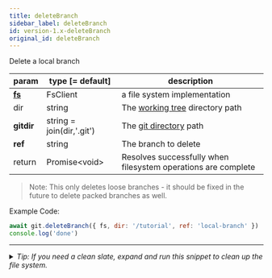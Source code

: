 ```yaml
---
title: deleteBranch
sidebar_label: deleteBranch
id: version-1.x-deleteBranch
original_id: deleteBranch
---
```


Delete a local branch

| param          | type [= default]          | description                                                   |
| -------------- | ------------------------- | ------------------------------------------------------------- |
| [**fs**](./fs) | FsClient                  | a file system implementation                                  |
| dir            | string                    | The [working tree](dir-vs-gitdir.md) directory path           |
| **gitdir**     | string = join(dir,'.git') | The [git directory](dir-vs-gitdir.md) path                    |
| **ref**        | string                    | The branch to delete                                          |
| return         | Promise\<void\>           | Resolves successfully when filesystem operations are complete |

> Note: This only deletes loose branches - it should be fixed in the future to delete packed branches as well.

Example Code:

```js live
await git.deleteBranch({ fs, dir: '/tutorial', ref: 'local-branch' })
console.log('done')
```


---

<details>
<summary><i>Tip: If you need a clean slate, expand and run this snippet to clean up the file system.</i></summary>

```js live
window.fs = new LightningFS('fs', { wipe: true })
window.pfs = window.fs.promises
console.log('done')
```
</details>

<script>
(function rewriteEditLink() {
  const el = document.querySelector('a.edit-page-link.button');
  if (el) {
    el.href = 'https://github.com/isomorphic-git/isomorphic-git/edit/main/src/api/deleteBranch.js';
  }
})();
</script>